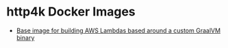 # http4k Docker Images

- [Base image for building AWS Lambdas based around a custom GraalVM binary](./amazonlinux-graal-ce-java11-lambda-runtime)
